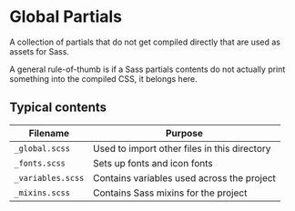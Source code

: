 # Global Partials

A collection of partials that do not get compiled directly
that are used as assets for Sass.

A general rule-of-thumb is if a Sass partials contents do not actually print
something into the compiled CSS, it belongs here.

## Typical contents

Filename          | Purpose
----------------- | ---------------------------------------------
`_global.scss`    | Used to import other files in this directory
`_fonts.scss`     | Sets up fonts and icon fonts
`_variables.scss` | Contains variables used across the project
`_mixins.scss`    | Contains Sass mixins for the project

